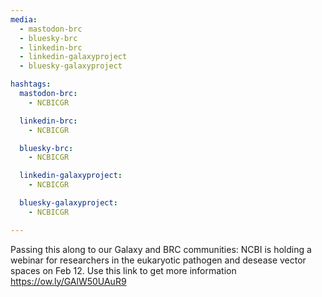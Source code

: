 ```yaml
---
media:
  - mastodon-brc
  - bluesky-brc
  - linkedin-brc
  - linkedin-galaxyproject
  - bluesky-galaxyproject

hashtags:
  mastodon-brc:
    - NCBICGR

  linkedin-brc:
    - NCBICGR

  bluesky-brc:
    - NCBICGR

  linkedin-galaxyproject:
    - NCBICGR

  bluesky-galaxyproject:
    - NCBICGR

---
```

Passing this along to our Galaxy and BRC communities: NCBI is holding a
webinar for researchers in the eukaryotic pathogen and desease vector
spaces on Feb 12. Use this link to get more information
https://ow.ly/GAlW50UAuR9

